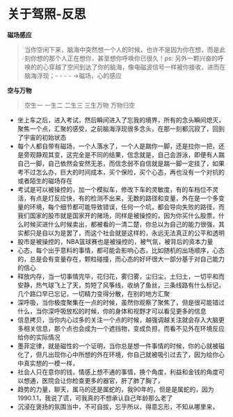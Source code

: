 # 关于驾照-反思



**磁场感应**

> 当你空闲下来，脑海中突然想一个人的时候，也许不是因为你在想，而是此刻你想的那个人正在想你，甚至想你呼唤你已很久！ps: 另外一颗兴奋的呼唤的的心穿越了空间到达了你的脑海，像电磁波信号一样被你接收，进而在脑海浮现；- - - - -&gt;磁场，心的感应

**空与万物**

> 空生一 一生二 二生三 三生万物 万物归空

* 坐上车之后，进入考试，然后瞬间进入了忘我的境界，所有的念头瞬间熄灭，聚焦一个点，汇聚的感受，之前脑海浮现很多念头，在那一刻都沉寂了，回到了宇宙的初始状态
* 每个人都自带有磁场，一个人落水了，一个人是踹你一脚，还是拉你一把，还是旁观静观其变，这完全是不同的结果，信念就是，自己会游泳，即便有人踹自己一脚，自己依然会安然无恙，而信念弱不自信就是踹一脚一定挂了，如果考不过怎么办，巨大的时间成本，买个保险，买个心态，再也没有一个对抗的或者陌生的磁场存在
* 考试是可以被操控的，加一个模拟车，修改下车的灵敏度，有的车档位不灵活，有点是灯反应快，有的检测不出来，无数的路径和变量，外在是一个多变量的环境，每个细节都可能导致错误，任何一个坑，都会导向失败的路径，而我们国家的股市就是国家开的赌场，同样是被操控的，因为你买什么股票，什么时候买进什么时候卖出，都被看的一清二楚，你总以为自己的能力很强，其实都只是自以为是罢了，而这个社会就是这样的，永远无法真正的公平和透明
* 股市是被操控的，NBA篮球赛也是被操控的，被气氛，被背后的资本力量
* 心态，每个出乎意料的事情，都可能会影响心态，比如随机的出场顺序，心态的，总是会有变量存在，颗粒碰撞，而心态的好坏很大一部分基于对自己能力的信心
* 释放内存，当一切事情完毕，花归花，雾归雾，尘归尘，土归土，一切平和而安静，热气球飞上了天，剪短了风筝线，收纳了鱼丝，三条线路有什么标记，几个路口早已忘记，一切精力变得分散，在别的地方汇聚
* 深呼吸，当你极度聚集在一点的时候，虽然你观察了聚焦了，但是很可能错过什么，当你深呼吸放松的时候，你的身体和视野才可以看见更多的信息
* 信息拷贝，当你内心过多的关注一个点的时候，越强调越关注就会存入大脑更多相关信息，那个点也会成为一个遮挡物，变成负担，而看不见外在环境反应给你的实际情况
* 墨菲定律，就是磁性的一个证明，当你总是想一件事情的时候，你的心就被磁化了，但凡出现你心中所想的外在环境，你自己就被吸引过去了，因为给你心中真实想的一模一样，
* 社会人只在意你的钱，情感上想不通的事情，换个角度，利益和金钱的角度可以想通，医院会让你检查更多的器官，肝了肺了胸了，
* 趋势的力量，聊天，属马的还是属蛇的，我90年的，但是是属蛇的，因为1990.1.1，我说了谎，可我真的不想承认自己年龄那么老了
* 沉浸在褒扬的氛围当中，不可自拔，忘乎所以，得意忘形，不知从哪里来，

